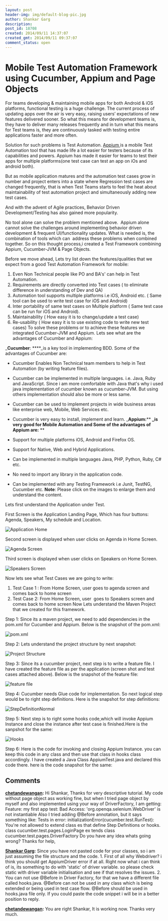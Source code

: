 ```yaml
---
layout: post
header-img: img/default-blog-pic.jpg
author: Shankar Garg
description: 
post_id: 18708
created: 2014/09/11 14:37:07
created_gmt: 2014/09/11 09:37:07
comment_status: open
---
```


# Mobile Test Automation Framework using Cucumber, Appium and Page Objects 

For teams developing & maintaining mobile apps for both Android & iOS platforms, functional testing is a huge challenge. The current process of updating apps over the air is very easy, raising users’ expectations of new features delivered sooner. So what this means for development teams is, they have to deliver many releases frequently and in turn what this means for Test teams is, they are continuously tasked with testing entire applications faster and more often.

Solution for such problems is Test Automation. [Appium ][1]is a mobile Test Automation tool that has made life a lot easier for testers because of its capabilities and powers. Appium has made it easier for teams to test their apps for multiple platforms(one test case can test an app on iOs and android both).

But as mobile application matures and the automation test cases grow in number and project enters into a state where Regression test cases are changed frequently, that is when Test Teams starts to feel the heat about maintainability of test automation project and simultaneously adding new test cases.

And with the advent of Agile practices, Behavior Driven Development/Testing has also gained more popularity.

No tool alone can solve the problem mentioned above.  Appium alone cannot solve the challenges around implementing behavior driven development & frequent UI/functionality updates. What is needed is, the combination of tools which can  address these problems when combined together. So on this thought process,i created a Test Framework combining Appium, Cucumber-JVM & Page Objects.

Before we move ahead, Lets try list down the features/qualities that we expect from a good Test Automation Framework for mobile: 

  1. Even Non Technical people like PO and BA's' can help in Test Automation.
  2. Requirements are directly converted into Test cases ( to eliminate difference in understanding of Dev and QA)
  3. Automation tool supports multiple platforms i.e iOS, Android etc. ( Same tool can be used to write test case for iOS and Android)
  4. Inter portability of same test cases on Multiple platform ( Same test case can be run for iOS and Android).
  5. Maintainability ( How easy it is to change/update a test case)
  6. Re-usability ( How easy it is to use existing code to write new test cases)
To solve these problems or to achieve these features we integrated Cucumber-JVM and Appium. Lets see what are the advantages of Cucumber and Appium:

_**Cucumber**: ****_is a key tool in implementing BDD. Some of the advantages of Cucumber are: 

  * Cucumber Enables Non Technical team members to help in Test Automation (by writing feature files).
  * Cucumber can be implemented in multiple languages. i.e. Java, Ruby and JavaScript. Since i am more comfortable with Java that's why i used java implementation of cucumber known as cucumber-JVM. But using others implementation should also be more or less same.
  * Cucumber can be used to implement projects in wide business areas like enterprise web, Mobile, Web Services etc.
  * Cucumber is very easy to install, implement and learn.
_**Appium:**** **_is very good for Mobile Automation and Some of the advantages of Appium are:** **

  * Support for multiple platforms iOS, Android and Firefox OS.
  * Support for Native, Web and Hybrid Applications.
  * Can be implemented in multiple languages Java, PHP, Python, Ruby, C# etc.
  * No need to import any library in the application code.
  * Can be implemented with any Testing Framework i.e Junit, TestNG, Cucumber etc.
**Note**: Please click on the images to enlarge them and understand the content.

Lets first understand the Application under Test.

First Screen is the Application Landing Page, Which has four buttons: Agenda, Speakers, My schedule and Location.

![Application Home][2]

Second screen is displayed when user clicks on Agenda in Home Screen.

![Agenda Screen][3]

Third screen is displayed when user clicks on Speakers on Home Screen.

![Speakers Screen][4]

Now lets see what Test Cases we are going to write: 

  1. Test Case 1 : From Home Screen, user goes to agenda screen and comes back to home screen
  2. Test Case 2: From Home Screen, user  goes to Speakers screen and comes back to home screen
Now Lets understand the Maven Project that we created for this framework.

Step 1: Since its a maven project, we need to add dependencies in the pom.xml for Cucumber and Appium. Below is the snapshot of the pom.xml:

![pom.xml][5]

Step 2: Lets understand the project structure by next snapshot:

![Project Structure][6]

Step 3: Since its a cucumber project, next step is to write a feature file. I have created the feature file as per the application (screen shot and test cases attached above). Below is the snapshot of the feature file:

![feature file][7]

Step 4: Cucumber needs Glue code for implementation. So next logical step would be to right step definitions. Here is the snapshot for step definitions:

![StepDefinitionNormal][8]

Step 5: Next step is to right some hooks code,which will invoke Appium Instance and close the instance after test case is finished.Here is the sanpshot for the same:

![Hooks][9]

Step 6: Here is the code for invoking and closing Appium Instance. you can keep this code in any class and then use that class in hooks class accordingly. I have created a Java Class AppiumTest.java and declared this code there. here is the code snapshot for the same:

   [1]: http://appium.io/
   [2]: http://xebee.xebia.in/wp-content/uploads/2014/08/Application-Home-230x300.png
   [3]: http://xebee.xebia.in/wp-content/uploads/2014/08/Agenda-Screen-230x300.png
   [4]: http://xebee.xebia.in/wp-content/uploads/2014/08/Speakers-Screen-230x300.png
   [5]: http://xebee.xebia.in/wp-content/uploads/2014/08/pom-300x209.png
   [6]: http://xebee.xebia.in/wp-content/uploads/2014/08/Project-Structure-195x300.png
   [7]: http://xebee.xebia.in/wp-content/uploads/2014/08/feature-file-300x172.png
   [8]: http://xebee.xebia.in/wp-content/uploads/2014/08/StepDefinitionNormal-300x237.png
   [9]: http://xebee.xebia.in/wp-content/uploads/2014/08/Hooks-300x213.png

## Comments

**[chetandewangan](#9518 "2014-09-23 05:06:50"):** Hi Shankar, Thanks for very descriptive tutorial. My code without page object ass working fine, but when I tried page object by myself and also implemented using your way of DriverFactory, I am getting: Feature: my first app test: Bad Access: 'org.openqa.selenium.WebDriver' is not instantiable Also I tried adding @Before annotation, but it says something like: Tests in error: initializationError(cucumber.test.RunTest): You're not allowed to extend class es that define Step Definitions or hooks. class cucumber.test.pages.LoginPage ex tends class cucumber.test.pages.DriverFactory Do you have any idea whats going wrong? Thanks for help,

**[Shankar Garg](#9519 "2014-09-23 11:23:59"):** Since you have not pasted code for your classes, so i am just assuming the file structure and the code. 1\. First of all why Webdriver? i think you should get AppiumDriver error if at all. Right now what i can think of is, its something to do with 'static' of driver variable. so please check static with driver variable initialisation and see if that resolves the issues. 2\. You can not use @Before in Driver Factory, for that we have a different file called hooks.java. @Before can not be used in any class which is being extended or being used in test case flow. @Before should be used in hooks.java file only. If you could paste the code snippet i will be in a better position to reply.

**[chetandewangan](#9521 "2014-09-25 04:11:37"):** You are right Shankar, It is working now. Thanks very much.

